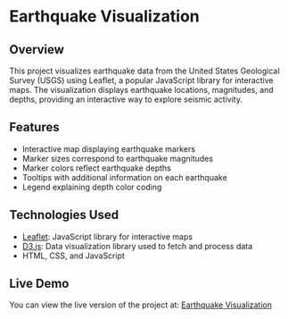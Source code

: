 # Earthquake Visualization

## Overview
This project visualizes earthquake data from the United States Geological Survey (USGS) using Leaflet, a popular JavaScript library for interactive maps. The visualization displays earthquake locations, magnitudes, and depths, providing an interactive way to explore seismic activity.

## Features
- Interactive map displaying earthquake markers
- Marker sizes correspond to earthquake magnitudes
- Marker colors reflect earthquake depths
- Tooltips with additional information on each earthquake
- Legend explaining depth color coding

## Technologies Used
- [Leaflet](https://leafletjs.com/): JavaScript library for interactive maps
- [D3.js](https://d3js.org/): Data visualization library used to fetch and process data
- HTML, CSS, and JavaScript

## Live Demo
You can view the live version of the project at: [Earthquake Visualization](https://leahmathena.github.io/leaflet-challenge/)
